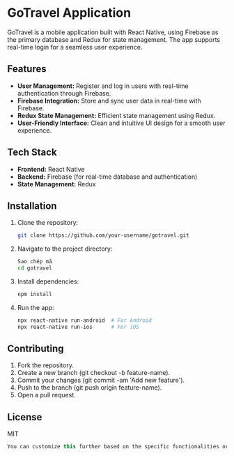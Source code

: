 # GoTravel Application

GoTravel is a mobile application built with React Native, using Firebase as the primary database and Redux for state management. The app supports real-time login for a seamless user experience.

## Features

- **User Management:** Register and log in users with real-time authentication through Firebase.
- **Firebase Integration:** Store and sync user data in real-time with Firebase.
- **Redux State Management:** Efficient state management using Redux.
- **User-Friendly Interface:** Clean and intuitive UI design for a smooth user experience.

## Tech Stack

- **Frontend:** React Native
- **Backend:** Firebase (for real-time database and authentication)
- **State Management:** Redux

## Installation

1. Clone the repository:

   ```bash
   git clone https://github.com/your-username/gotravel.git
2. Navigate to the project directory:

   ```bash
   Sao chép mã
   cd gotravel
3. Install dependencies:

     ```bash
    npm install
4. Run the app:

     ```bash
    npx react-native run-android  # For Android
    npx react-native run-ios      # For iOS
## Contributing
1. Fork the repository.
2. Create a new branch (git checkout -b feature-name).
3. Commit your changes (git commit -am 'Add new feature').
4. Push to the branch (git push origin feature-name).
5. Open a pull request.
## License
MIT
```csharp
You can customize this further based on the specific functionalities or features of your GoTravel app.
